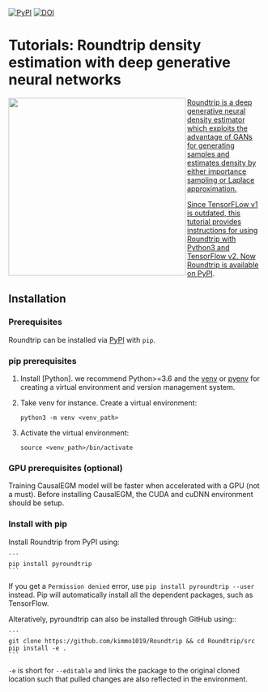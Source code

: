 [![PyPI](https://img.shields.io/pypi/v/pyroundtrip)](https://pypi.org/project/pyroundtrip/)
[![DOI](https://zenodo.org/badge/DOI/10.5281/zenodo.4560982.svg)](https://doi.org/10.5281/zenodo.3747161)


# Tutorials: Roundtrip density estimation with deep generative neural networks

<a href='https://github.com/kimmo1019/Roundtrip'><img align="left" src="https://github.com/kimmo1019/Roundtrip/blob/master/model.jpg" width="350">

Roundtrip is a deep generative neural density estimator which exploits the advantage of GANs for generating samples and estimates density by either importance sampling or Laplace approximation. 

Since TensorFLow v1 is outdated, this tutorial provides instructions for using Roundtrip with Python3 and TensorFlow v2. Now Roundtrip is available on [PyPI](https://pypi.org/project/pyroundtrip/).
  
## Installation

### Prerequisites

Roundtrip can be installed via [PyPI](https://pypi.org/project/pyroundtrip/) with `pip`. 

### pip prerequisites

1. Install [Python]. we recommend Python>=3.6 and the [venv](https://docs.python.org/3/library/venv.html) or [pyenv](https://github.com/pyenv/pyenv/) for creating a virtual environment and version management system.

2. Take venv for instance. Create a virtual environment:

    ```shell
    python3 -m venv <venv_path>
    ```

3. Activate the virtual environment:

    ```shell
    source <venv_path>/bin/activate
    ```


### GPU prerequisites (optional)

Training CausalEGM model will be faster when accelerated with a GPU (not a must). Before installing CausalEGM, the CUDA and cuDNN environment should be setup.


### Install with pip

Install Roundtrip from PyPI using:

    ```
    pip install pyroundtrip
    ```

If you get a `Permission denied` error, use `pip install pyroundtrip --user` instead. Pip will automatically install all the dependent packages, such as TensorFlow.

Alteratively, pyroundtrip can also be installed through GitHub using::

    ``` 
    git clone https://github.com/kimmo1019/Roundtrip && cd Roundtrip/src
    pip install -e .
    ```

``-e`` is short for ``--editable`` and links the package to the original cloned
location such that pulled changes are also reflected in the environment.
